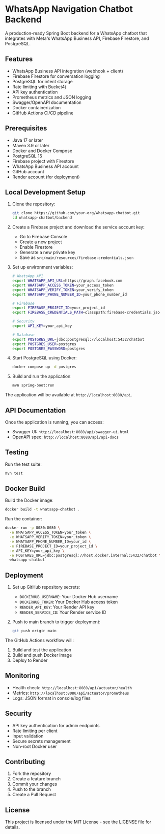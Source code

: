 # WhatsApp Navigation Chatbot Backend

A production-ready Spring Boot backend for a WhatsApp chatbot that integrates with Meta's WhatsApp Business API, Firebase Firestore, and PostgreSQL.

## Features

- WhatsApp Business API integration (webhook + client)
- Firebase Firestore for conversation logging
- PostgreSQL for intent storage
- Rate limiting with Bucket4j
- API key authentication
- Prometheus metrics and JSON logging
- Swagger/OpenAPI documentation
- Docker containerization
- GitHub Actions CI/CD pipeline

## Prerequisites

- Java 17 or later
- Maven 3.9 or later
- Docker and Docker Compose
- PostgreSQL 15
- Firebase project with Firestore
- WhatsApp Business API account
- GitHub account
- Render account (for deployment)

## Local Development Setup

1. Clone the repository:
   ```bash
   git clone https://github.com/your-org/whatsapp-chatbot.git
   cd whatsapp-chatbot/backend
   ```

2. Create a Firebase project and download the service account key:
   - Go to Firebase Console
   - Create a new project
   - Enable Firestore
   - Generate a new private key
   - Save as `src/main/resources/firebase-credentials.json`

3. Set up environment variables:
   ```bash
   # WhatsApp API
   export WHATSAPP_API_URL=https://graph.facebook.com
   export WHATSAPP_ACCESS_TOKEN=your_access_token
   export WHATSAPP_VERIFY_TOKEN=your_verify_token
   export WHATSAPP_PHONE_NUMBER_ID=your_phone_number_id

   # Firebase
   export FIREBASE_PROJECT_ID=your_project_id
   export FIREBASE_CREDENTIALS_PATH=classpath:firebase-credentials.json

   # Security
   export API_KEY=your_api_key

   # Database
   export POSTGRES_URL=jdbc:postgresql://localhost:5432/chatbot
   export POSTGRES_USER=postgres
   export POSTGRES_PASSWORD=postgres
   ```

4. Start PostgreSQL using Docker:
   ```bash
   docker-compose up -d postgres
   ```

5. Build and run the application:
   ```bash
   mvn spring-boot:run
   ```

The application will be available at `http://localhost:8080/api`.

## API Documentation

Once the application is running, you can access:
- Swagger UI: `http://localhost:8080/api/swagger-ui.html`
- OpenAPI spec: `http://localhost:8080/api/api-docs`

## Testing

Run the test suite:
```bash
mvn test
```

## Docker Build

Build the Docker image:
```bash
docker build -t whatsapp-chatbot .
```

Run the container:
```bash
docker run -p 8080:8080 \
  -e WHATSAPP_ACCESS_TOKEN=your_token \
  -e WHATSAPP_VERIFY_TOKEN=your_token \
  -e WHATSAPP_PHONE_NUMBER_ID=your_id \
  -e FIREBASE_PROJECT_ID=your_project_id \
  -e API_KEY=your_api_key \
  -e POSTGRES_URL=jdbc:postgresql://host.docker.internal:5432/chatbot \
  whatsapp-chatbot
```

## Deployment

1. Set up GitHub repository secrets:
   - `DOCKERHUB_USERNAME`: Your Docker Hub username
   - `DOCKERHUB_TOKEN`: Your Docker Hub access token
   - `RENDER_API_KEY`: Your Render API key
   - `RENDER_SERVICE_ID`: Your Render service ID

2. Push to main branch to trigger deployment:
   ```bash
   git push origin main
   ```

The GitHub Actions workflow will:
1. Build and test the application
2. Build and push Docker image
3. Deploy to Render

## Monitoring

- Health check: `http://localhost:8080/api/actuator/health`
- Metrics: `http://localhost:8080/api/actuator/prometheus`
- Logs: JSON format in console/log files

## Security

- API key authentication for admin endpoints
- Rate limiting per client
- Input validation
- Secure secrets management
- Non-root Docker user

## Contributing

1. Fork the repository
2. Create a feature branch
3. Commit your changes
4. Push to the branch
5. Create a Pull Request

## License

This project is licensed under the MIT License - see the LICENSE file for details. 